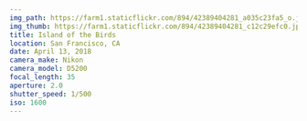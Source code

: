 ```yaml
---
img_path: https://farm1.staticflickr.com/894/42389404281_a035c23fa5_o.jpg
img_thumb: https://farm1.staticflickr.com/894/42389404281_c12c29efc0.jpg
title: Island of the Birds
location: San Francisco, CA
date: April 13, 2018
camera_make: Nikon
camera_model: D5200
focal_length: 35
aperture: 2.0
shutter_speed: 1/500
iso: 1600
---
```



